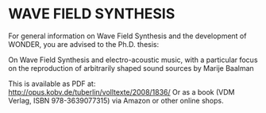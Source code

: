 # WAVE FIELD SYNTHESIS

For general information on Wave Field Synthesis and the development of WONDER, you are advised to the Ph.D. thesis:

On Wave Field Synthesis and electro-acoustic music, with a particular focus on the reproduction of arbitrarily shaped sound sources
by Marije Baalman

This is available as PDF at:
http://opus.kobv.de/tuberlin/volltexte/2008/1836/
Or as a book (VDM Verlag, ISBN 978-3639077315) via Amazon or other online shops.
